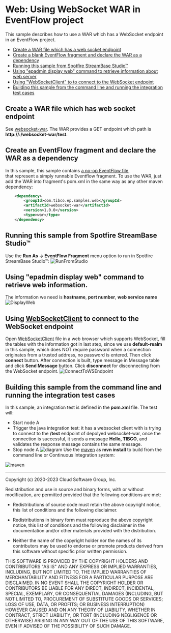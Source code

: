 # Web: Using WebSocket WAR in EventFlow project

This sample describes how to use a WAR which has a WebSocket endpoint in an EventFlow project.

* [Create a WAR file which has a web socket endpoint](#create-websocket-endpoint)
* [Create a blank EventFlow fragment and declare the WAR as a dependency](#declare-the-war-as-a-dependency)
* [Running this sample from Spotfire StreamBase Studio&trade;](#running-this-sample-from-spotfire-streambase-studiotrade)
* [Using "epadmin display web" command to retrieve information about web server](#using-epadmin-display-web-command-to-retrieve-information)
* [Using "WebSocketClient"  to to connect to the WebSocket endpoint](#using-websocketclient-to-connect-to-the-websocket-endpoint)
* [Building this sample from the command line and running the integration test cases](#building-this-sample-from-the-command-line-and-running-the-integration-test-cases)


<a name="create-websocket-endpoint"></a>

## Create a WAR file which has web socket endpoint
See [websocket-war](../../../../websocket-war/src/site/markdown/index.md).
The WAR provides a GET endpoint which path is **http://<webserver-hostname>:<webserver-port-number>/websocket-war/test**.


<a name="declare-the-war-as-a-dependency"></a>

## Create an EventFlow fragment and declare the WAR as a dependency
In this sample, this sample contains [a no-op EventFlow file](../../main/eventflow/com/tibco/ep/samples/web/websocket/eventflow/WebSocket.sbapp),  
that represent a simply runnable Eventflow fragment.  To use the WAR, just add the WAR into fragment's pom.xml in the same 
way as any other maven dependency:

```xml
    <dependency>
        <groupId>com.tibco.ep.samples.web</groupId>
        <artifactId>websocket-war</artifactId>
        <version>1.0.0</version>
        <type>war</type>
    </dependency>
``` 

<a name="running-this-sample-from-spotfire-streambase-studiotrade"></a>

## Running this sample from Spotfire StreamBase Studio&trade;
Use the **Run As -> EventFlow Fragment** menu option to run in Spotfire StreamBase Studio&trade;:
![RunFromStudio](images/studio.gif)


<a name="using-epadmin-display-web-command-to-retrieve-information"></a>

## Using "epadmin display web" command to retrieve web information.
The information we need is **hostname**, **port number**, **web service name**
![DisplayWeb](images/epadmin.gif)

<a name="using-websocketclient-to-connect-to-the-websocket-endpoint"></a>

## Using [WebSocketClient](../../test/resources/WebSocketClient.html) to connect to the WebSocket endpoint
Open [WebSocketClient](../../test/resources/WebSocketClient.html) file in a web browser which supports WebSocket, 
fill the tables with the information got in last step, since we use **default-realm** in this sample, which does NOT 
require password when a connection originates from a trusted address, no password is entered. 
Then click **connect** button. After connection is built, type message in Message table 
and click **Send Message** button. Click **disconnect** for disconnecting from the WebSocket endpoint.
![ConnectToWSEndpoint](images/endpoint.gif)


<a name="building-this-sample-from-the-command-line-and-running-the-integration-test-cases"></a>

## Building this sample from the command line and running the integration test cases

In this sample, an integration test is defined in the **pom.xml** file. The test will:

* Start node A
* Trigger the java integration test: it has a websocket client with is trying to connect to the **/test** endpoint of depolyed websocket-war,
  once the connection is successful, it sends a message **Hello, TIBCO**, and validates the response message contains the 
  same message.
* Stop node A
![diagram](images/diagram.png)
Use the [maven](https://maven.apache.org) as **mvn install** to build from the command line or Continuous Integration system:

![maven](images/maven.gif)

---
Copyright (c) 2020-2023 Cloud Software Group, Inc.

Redistribution and use in source and binary forms, with or without
modification, are permitted provided that the following conditions are met:

* Redistributions of source code must retain the above copyright notice, this
  list of conditions and the following disclaimer.

* Redistributions in binary form must reproduce the above copyright notice,
  this list of conditions and the following disclaimer in the documentation
  and/or other materials provided with the distribution.

* Neither the name of the copyright holder nor the names of its
  contributors may be used to endorse or promote products derived from
  this software without specific prior written permission.

THIS SOFTWARE IS PROVIDED BY THE COPYRIGHT HOLDERS AND CONTRIBUTORS "AS IS"
AND ANY EXPRESS OR IMPLIED WARRANTIES, INCLUDING, BUT NOT LIMITED TO, THE
IMPLIED WARRANTIES OF MERCHANTABILITY AND FITNESS FOR A PARTICULAR PURPOSE ARE
DISCLAIMED. IN NO EVENT SHALL THE COPYRIGHT HOLDER OR CONTRIBUTORS BE LIABLE
FOR ANY DIRECT, INDIRECT, INCIDENTAL, SPECIAL, EXEMPLARY, OR CONSEQUENTIAL
DAMAGES (INCLUDING, BUT NOT LIMITED TO, PROCUREMENT OF SUBSTITUTE GOODS OR
SERVICES; LOSS OF USE, DATA, OR PROFITS; OR BUSINESS INTERRUPTION) HOWEVER
CAUSED AND ON ANY THEORY OF LIABILITY, WHETHER IN CONTRACT, STRICT LIABILITY,
OR TORT (INCLUDING NEGLIGENCE OR OTHERWISE) ARISING IN ANY WAY OUT OF THE USE
OF THIS SOFTWARE, EVEN IF ADVISED OF THE POSSIBILITY OF SUCH DAMAGE.

